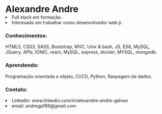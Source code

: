 <h1 style="margin: 0">Alexandre Andre</h1>

<li>Full stack em formação.</li>
<li>Interesado em trabalhar como desenvolvedor web jr.</li>

<h3>Conhecimentos:</h3>
HTML5, CSS3, SASS, Bootstrap, MVC, Unix & bash,
JS, ES6, MySQL, JQuery, APIs, IONIC, react, MySQL, express, docker, MYSQL, mongodb.

<h3>Aprendendo:</h3>
Programação orientada a objeto, CI/CD, Python, Raspagem de dados.

<h3>Contato:</h3>
<li>Linkedin: www.linkedin.com/in/alexandre-andre-galvao</li>
<li>email: andregpf89@gmail.com</li>

<!---
alexandre-andre/alexandre-andre is a ✨ special ✨ repository because its `README.md` (this file) appears on your GitHub profile.
You can click the Preview link to take a look at your changes.
--->
